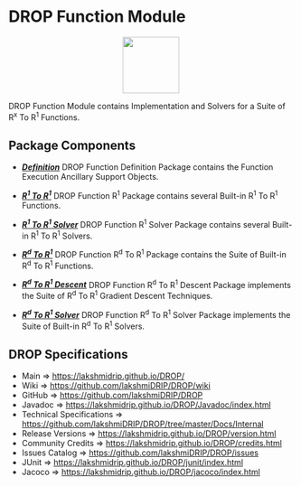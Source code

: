 # DROP Function Module

<p align="center"><img src="https://github.com/lakshmiDRIP/DROP/blob/master/DRIP_Logo.gif?raw=true" width="100"></p>

DROP Function Module contains Implementation and Solvers for a Suite of R<sup>x</sup> To R<sup>1</sup>
	Functions.


## Package Components

 * [***Definition***](https://github.com/lakshmiDRIP/DROP/tree/master/src/main/java/org/drip/function/definition)
DROP Function Definition Package contains the Function Execution Ancillary Support Objects.

 * [***R<sup>1</sup> To R<sup>1</sup>***](https://github.com/lakshmiDRIP/DROP/tree/master/src/main/java/org/drip/function/r1tor1)
DROP Function R<sup>1</sup> Package contains several Built-in R<sup>1</sup> To R<sup>1</sup> Functions.

 * [***R<sup>1</sup> To R<sup>1</sup> Solver***](https://github.com/lakshmiDRIP/DROP/tree/master/src/main/java/org/drip/function/r1tor1solver)
DROP Function R<sup>1</sup> Solver Package contains several Built-in R<sup>1</sup> To R<sup>1</sup> Solvers.

 * [***R<sup>d</sup> To R<sup>1</sup>***](https://github.com/lakshmiDRIP/DROP/tree/master/src/main/java/org/drip/function/rdtor1)
DROP Function R<sup>d</sup> To R<sup>1</sup> Package contains the Suite of Built-in R<sup>d</sup> To
	R<sup>1</sup> Functions.

 * [***R<sup>d</sup> To R<sup>1</sup> Descent***](https://github.com/lakshmiDRIP/DROP/tree/master/src/main/java/org/drip/function/rdtor1descent)
DROP Function R<sup>d</sup> To R<sup>1</sup> Descent Package implements the Suite of R<sup>d</sup> To
	R<sup>1</sup> Gradient Descent Techniques.

 * [***R<sup>d</sup> To R<sup>1</sup> Solver***](https://github.com/lakshmiDRIP/DROP/tree/master/src/main/java/org/drip/function/rdtor1solver)
DROP Function R<sup>d</sup> To R<sup>1</sup> Solver Package implements the Suite of Built-in R<sup>d</sup> To
	R<sup>1</sup> Solvers.



## DROP Specifications
 * Main                     => https://lakshmidrip.github.io/DROP/
 * Wiki                     => https://github.com/lakshmiDRIP/DROP/wiki
 * GitHub                   => https://github.com/lakshmiDRIP/DROP
 * Javadoc                  => https://lakshmidrip.github.io/DROP/Javadoc/index.html
 * Technical Specifications => https://github.com/lakshmiDRIP/DROP/tree/master/Docs/Internal
 * Release Versions         => https://lakshmidrip.github.io/DROP/version.html
 * Community Credits        => https://lakshmidrip.github.io/DROP/credits.html
 * Issues Catalog           => https://github.com/lakshmiDRIP/DROP/issues
 * JUnit                    => https://lakshmidrip.github.io/DROP/junit/index.html
 * Jacoco                   => https://lakshmidrip.github.io/DROP/jacoco/index.html
